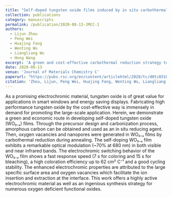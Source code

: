 ```yaml
---
title: "Self-doped tungsten oxide films induced by in situ carbothermal reduction for high performance electrochromic devices (back cover)"
collection: publications
category: manuscripts
permalink: /publication/2020-08-13-JMCC-1
authors:
  - Lijun Zhou
  - Peng Wei
  - Huajing Fang
  - Wenting Wu
  - Liangliang Wu
  - Hong Wang
excerpt: 'A green and cost-effective carbothermal reduction strategy to fabricate self-doped tungsten oxide films with enhanced electrochromic performance.'
date: 2020-08-13
venue: 'Journal of Materials Chemistry C'
paperurl: "https://pubs.rsc.org/en/content/articlehtml/2020/tc/d0tc03103h"
citation: 'Zhou, Lijun, Peng Wei, Huajing Fang, Wenting Wu, Liangliang Wu, and Hong Wang. "Self-doped tungsten oxide films induced by in situ carbothermal reduction for high performance electrochromic devices." Journal of Materials Chemistry C 8, no. 40 (2020): 13999-14006.'
---
```


As a promising electrochromic material, tungsten oxide is of great value for applications in smart windows and energy saving displays. Fabricating high performance tungsten oxide by the cost-effective way is immensely in demand for promoting the large-scale application. Herein, we demonstrate a green and economic route in developing self-doped tungsten oxide (WO₃₋ₓ) films. Through the precursor design and carbonization process, amorphous carbon can be obtained and used as an in situ reducing agent. Then, oxygen vacancies and nanopores were generated in WO₃₋ₓ films by carbothermal reduction during annealing. The self-doping WO₃₋ₓ film exhibits a remarkable optical modulation (~70% at 680 nm) in both visible and near infrared bands. The electrochromic switching behavior of the WO₃₋ₓ film shows a fast response speed (7 s for coloring and 15 s for bleaching), a high coloration efficiency up to 62 cm² C⁻¹ and a good cycling stability. The enhanced electrochromic properties are attributed to the large specific surface area and oxygen vacancies which facilitate the ion insertion and extraction at the interface. This work offers a highly active electrochromic material as well as an ingenious synthesis strategy for numerous oxygen deficient functional oxides.
